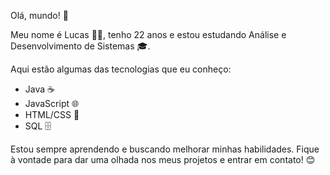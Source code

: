 Olá, mundo! 👋

Meu nome é Lucas 👨‍💻, tenho 22 anos e estou estudando Análise e Desenvolvimento de Sistemas 🎓.

Aqui estão algumas das tecnologias que eu conheço:

- Java ☕
- JavaScript 🌐
- HTML/CSS 🎨
- SQL 🗄️

Estou sempre aprendendo e buscando melhorar minhas habilidades. Fique à vontade para dar uma olhada nos meus projetos e entrar em contato! 😊
